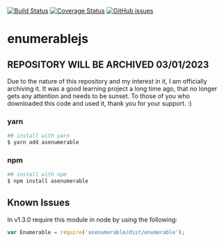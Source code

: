 [![Build Status](https://travis-ci.org/ralphy15/enumerablejs.svg?branch=master)](https://travis-ci.org/ralphy15/enumerablejs)
[![Coverage Status](https://coveralls.io/repos/github/ralphy15/enumerablejs/badge.svg)](https://coveralls.io/github/ralphy15/enumerablejs)
[![GitHub issues](https://badges.gitter.im/Join%20Chat.svg?style=plastic)](https://gitter.im/enumerablejs/Lobby)

# enumerablejs 

## REPOSITORY WILL BE ARCHIVED 03/01/2023

Due to the nature of this repository and my interest in it, I am officially archiving it. It was a good learning project a long time ago, that no longer gets any attention and needs to be sunset. To those of you who downloaded this code and used it, thank you for your support. :)

### yarn
```bash
## install with yarn
$ yarn add asenumerable
```

### npm
```bash
## install with npm
$ npm install asenumerable
```

## Known Issues

In v1.3.0 require this module in node by using the following:

``` javascript
var Enumerable = require('asenumerable/dist/enumerable');
```
